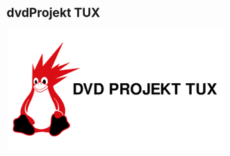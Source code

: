 # dvdProjekt TUX

<p style="display:flex; justify-content:center;">
    <img src="./content/project_tux.svg" width=500px>
</p>